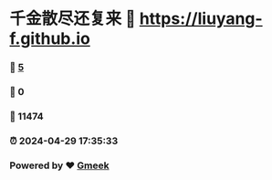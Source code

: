 # 千金散尽还复来 :link: https://liuyang-f.github.io 
### :page_facing_up: [5](https://liuyang-f.github.io/tag.html) 
### :speech_balloon: 0 
### :hibiscus: 11474 
### :alarm_clock: 2024-04-29 17:35:33 
### Powered by :heart: [Gmeek](https://github.com/Meekdai/Gmeek)
